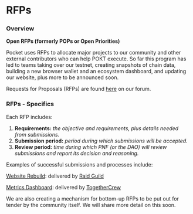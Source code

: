# RFPs

### **Overview**&#x20;

**Open RFPs (formerly POPs or Open Priorities)**

Pocket uses RFPs to allocate major projects to our community and other external contributors who can help POKT execute. So far this program has led to teams taking over our testnet, creating snapshots of chain data, building a new browser wallet and an ecosystem dashboard, and updating our website, plus more to be announced soon.

Requests for Proposals (RFPs) are found [here](https://forum.pokt.network/c/build/pop/120) on our forum.

### **RFPs - Specifics**

Each RFP includes:

1. **Requirements:** _the objective and requirements, plus details needed from submissions._
2. **Submission period:** _period during which submissions will be accepted._
3. **Review period:** _time during which PNF (or the DAO) will review submissions and report its decision and reasoning._

Examples of successful submissions and processes include:

[Website Rebuild](https://forum.pokt.network/t/allocated-priority-website-rebuild/4711?u=adrienne): delivered by [Raid Guild](https://www.raidguild.org/)

[Metrics Dashboard](https://forum.pokt.network/t/allocated-priority-pocket-network-ecosystem-metrics-dashboard/4594?u=adrienne): delivered by [TogetherCrew](https://www.togethercrew.com/)

We are also creating a mechanism for bottom-up RFPs to be put out for tender by the community itself. We will share more detail on this soon.
